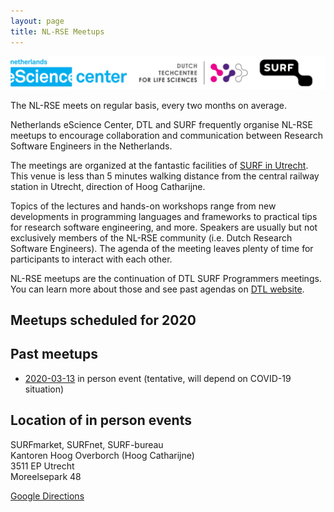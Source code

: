 ```yaml
---
layout: page
title: NL-RSE Meetups
---
```

![Logo Banner](/img/meetups/logo-banner.jpg)

The NL-RSE meets on regular basis, every two months on average.

Netherlands eScience Center, DTL and SURF frequently organise NL-RSE meetups to encourage
collaboration and communication between Research Software Engineers in the Netherlands.

The meetings are organized at the fantastic facilities of
[SURF in Utrecht](https://www.surf.nl/over-surf/contact/routebeschrijving-surf-surfmarket-en-surfnet/index.html).
This venue is less than 5 minutes walking distance from the central railway station in Utrecht,
direction of Hoog Catharijne.

Topics of the lectures and hands-on workshops range from new developments in programming languages
and frameworks to practical tips for research software engineering, and more.
Speakers are usually but not exclusively members of the NL-RSE community (i.e. Dutch Research Software Engineers). The agenda of the meeting leaves plenty of time for participants to interact with each other.

NL-RSE meetups are the continuation of DTL SURF Programmers meetings. You can learn more about those and see past agendas on [DTL website](https://www.dtls.nl/community/meetings/programmers-meetings/).

## Meetups scheduled for 2020

## Past meetups
* [2020-03-13](/events/2020-03-13-meetup.html) in person event (tentative, will depend on COVID-19 situation)

## Location of in person events

SURFmarket, SURFnet, SURF-bureau <br />
Kantoren Hoog Overborch (Hoog Catharijne) <br />
3511 EP Utrecht <br />
Moreelsepark 48 <br />

[Google Directions](https://www.google.com/maps/dir//Moreelsepark+48,+3511+EP+Utrecht/@52.0890566,5.1112767,17z/data=!4m17!1m7!3m6!1s0x47c66f5cf0744629:0xd26462bf1e621a9a!2sMoreelsepark+48,+3511+EP+Utrecht!3b1!8m2!3d52.0890566!4d5.1134654!4m8!1m0!1m5!1m1!1s0x47c66f5cf0744629:0xd26462bf1e621a9a!2m2!1d5.1134654!2d52.0890566!3e1)

